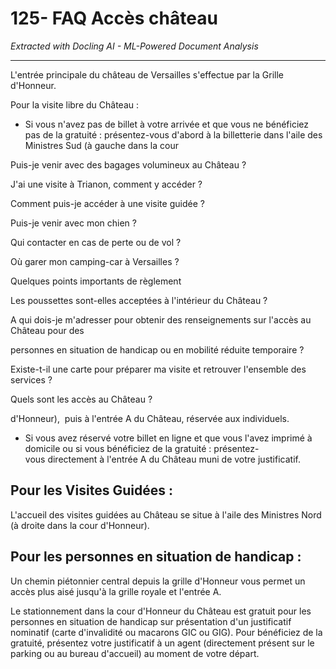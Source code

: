 # 125- FAQ Accès château

*Extracted with Docling AI - ML-Powered Document Analysis*

---

L'entrée principale du château de Versailles s'effectue par la Grille d'Honneur.

Pour la visite libre du Château :

- Si vous n'avez pas de billet à votre arrivée et que vous ne bénéficiez pas de la gratuité : présentez-vous d'abord à la billetterie dans l'aile des Ministres Sud (à gauche dans la cour

Puis-je venir avec des bagages volumineux au Château ?

J'ai une visite à Trianon, comment y accéder ?

Comment puis-je accéder à une visite guidée ?

Puis-je venir avec mon chien ?

Qui contacter en cas de perte ou de vol ?

Où garer mon camping-car à Versailles ?

Quelques points importants de règlement

Les poussettes sont-elles acceptées à l'intérieur du Château ?

A qui dois-je m'adresser pour obtenir des renseignements sur l'accès au Château pour des

personnes en situation de handicap ou en mobilité réduite temporaire ?

Existe-t-il une carte pour préparer ma visite et retrouver l'ensemble des services ?

Quels sont les accès au Château ?

d'Honneur),  puis à l'entrée A du Château, réservée aux individuels.

- Si vous avez réservé votre billet en ligne et que vous l'avez imprimé à domicile ou si vous bénéficiez de la gratuité : présentez-vous directement à l'entrée A du Château muni de votre justificatif.

## Pour les Visites Guidées :

L'accueil des visites guidées au Château se situe à l'aile des Ministres Nord (à droite dans la cour d'Honneur).

## Pour les personnes en situation de handicap :

Un chemin piétonnier central depuis la grille d'Honneur vous permet un accès plus aisé jusqu'à la grille royale et l'entrée A.

Le stationnement dans la cour d'Honneur du Château est gratuit pour les personnes en situation de handicap sur présentation d'un justificatif nominatif (carte d'invalidité ou macarons GIC ou GIG). Pour bénéficiez de la gratuité, présentez votre justificatif à un agent (directement présent sur le parking ou au bureau d'accueil) au moment de votre départ.